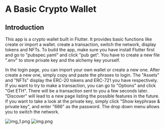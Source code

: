 # A Basic Crypto Wallet

## Introduction

This app is a crypto wallet built in Flutter. It provides basic functions like create or import a wallet. create a transaction, switch the network, display tokens and NFTs.
To build the app, make sure you have install Flutter first and go to "pubspec.yaml" and click "pub get".
You have to create a new file ".env" to store private key and the alchemy key yourself.

In the login page, you can import your own wallet or create a new one. After create a new one, simply copy and paste the phrases to login.
The "Assets" and "NFTs" display the ERC-20 tokens and ERC-721 you have respectively.
If you want to try to make a transaction, you can go to "Options" and click "Get ETH". There will be a transaction sent to you a few seconds later.
"Discover" will lead to a new page listing the possible features in the future.
If you want to take a look at the private key, simply click "Show keyphrase & private key", and enter "666" as the password.
The drop down menu allows you to switch the network.

![img_1.png](img_1.png)
![img.png](img.png)


